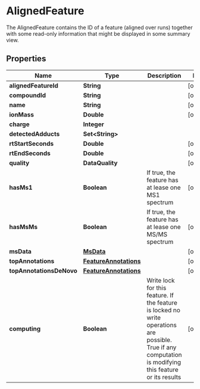 

# AlignedFeature

The AlignedFeature contains the ID of a feature (aligned over runs) together with some read-only information  that might be displayed in some summary view.

## Properties

| Name | Type | Description | Notes |
|------------ | ------------- | ------------- | -------------|
|**alignedFeatureId** | **String** |  |  [optional] |
|**compoundId** | **String** |  |  [optional] |
|**name** | **String** |  |  [optional] |
|**ionMass** | **Double** |  |  [optional] |
|**charge** | **Integer** |  |  |
|**detectedAdducts** | **Set&lt;String&gt;** |  |  |
|**rtStartSeconds** | **Double** |  |  [optional] |
|**rtEndSeconds** | **Double** |  |  [optional] |
|**quality** | **DataQuality** |  |  [optional] |
|**hasMs1** | **Boolean** | If true, the feature has at lease one MS1 spectrum |  [optional] |
|**hasMsMs** | **Boolean** | If true, the feature has at lease one MS/MS spectrum |  [optional] |
|**msData** | [**MsData**](MsData.md) |  |  [optional] |
|**topAnnotations** | [**FeatureAnnotations**](FeatureAnnotations.md) |  |  [optional] |
|**topAnnotationsDeNovo** | [**FeatureAnnotations**](FeatureAnnotations.md) |  |  [optional] |
|**computing** | **Boolean** | Write lock for this feature. If the feature is locked no write operations are possible.  True if any computation is modifying this feature or its results |  [optional] |



